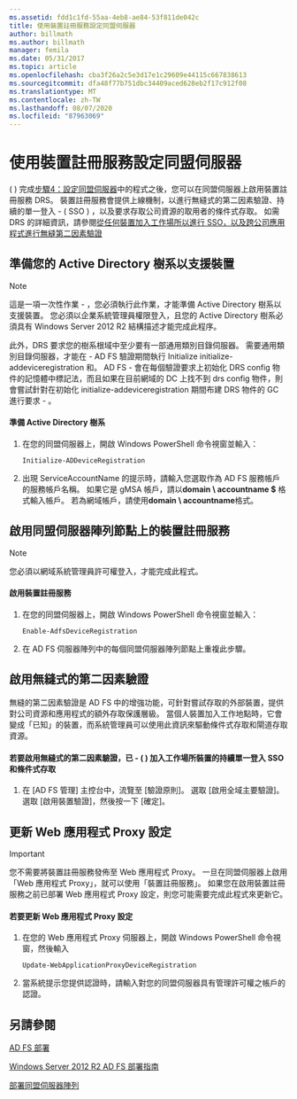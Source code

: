 ```yaml
---
ms.assetid: fdd1c1fd-55aa-4eb8-ae84-53f811de042c
title: 使用裝置註冊服務設定同盟伺服器
author: billmath
ms.author: billmath
manager: femila
ms.date: 05/31/2017
ms.topic: article
ms.openlocfilehash: cba3f26a2c5e3d17e1c29609e44115c667838613
ms.sourcegitcommit: dfa48f77b751dbc34409aced628eb2f17c912f08
ms.translationtype: MT
ms.contentlocale: zh-TW
ms.lasthandoff: 08/07/2020
ms.locfileid: "87963069"
---
```

# <a name="configure-a-federation-server-with-device-registration-service"></a>使用裝置註冊服務設定同盟伺服器

\( \) 完成[步驟4：設定同盟伺服器](/previous-versions/orphan-topics/ws.11/dn303424(v=ws.11))中的程式之後，您可以在同盟伺服器上啟用裝置註冊服務 DRS。 裝置註冊服務會提供上線機制，以進行無縫式的第二因素驗證、持續的單一登入 \- \( SSO \) ，以及要求存取公司資源的取用者的條件式存取。 如需 DRS 的詳細資訊，請參閱[從任何裝置加入工作場所以進行 SSO，以及跨公司應用程式進行無縫第二因素驗證](../../ad-fs/operations/Join-to-Workplace-from-Any-Device-for-SSO-and-Seamless-Second-Factor-Authentication-Across-Company-Applications.md)

## <a name="prepare-your-active-directory-forest-to-support-devices"></a>準備您的 Active Directory 樹系以支援裝置

> [!NOTE]
> 這是一項一次性作業 \- ，您必須執行此作業，才能準備 Active Directory 樹系以支援裝置。 您必須以企業系統管理員權限登入，且您的 Active Directory 樹系必須具有 Windows Server 2012 R2 結構描述才能完成此程序。
>
> 此外，DRS 要求您的樹系根域中至少要有一部通用類別目錄伺服器。 需要通用類別目錄伺服器，才能在 \- AD FS 驗證期間執行 Initialize initialize-addeviceregistration 和。 AD FS \- 會在每個驗證要求上初始化 DRS config 物件的記憶體中標記法，而且如果在目前網域的 DC 上找不到 drs config 物件，則會嘗試針對在初始化 initialize-addeviceregistration 期間布建 DRS 物件的 GC 進行要求 \- 。

#### <a name="to-prepare-the-active-directory-forest"></a>準備 Active Directory 樹系

1.  在您的同盟伺服器上，開啟 Windows PowerShell 命令視窗並輸入：

    ```
    Initialize-ADDeviceRegistration
    ```

2.  出現 ServiceAccountName 的提示時，請輸入您選取作為 AD FS 服務帳戶的服務帳戶名稱。  如果它是 gMSA 帳戶，請以**domain \\ accountname $** 格式輸入帳戶。 若為網域帳戶，請使用**domain \\ accountname**格式。

## <a name="enable-device-registration-service-on-a-federation-server-farm-node"></a>啟用同盟伺服器陣列節點上的裝置註冊服務

> [!NOTE]
> 您必須以網域系統管理員許可權登入，才能完成此程式。

#### <a name="to-enable-device-registration-service"></a>啟用裝置註冊服務

1.  在您的同盟伺服器上，開啟 Windows PowerShell 命令視窗並輸入：

    ```
    Enable-AdfsDeviceRegistration
    ```

2.  在 AD FS 伺服器陣列中的每個同盟伺服器陣列節點上重複此步驟。

## <a name="enable-seamless-second-factor-authentication"></a>啟用無縫式的第二因素驗證
無縫的第二因素驗證是 AD FS 中的增強功能，可針對嘗試存取的外部裝置，提供對公司資源和應用程式的額外存取保護層級。 當個人裝置加入工作地點時，它會變成「已知」的裝置，而系統管理員可以使用此資訊來驅動條件式存取和閘道存取資源。

#### <a name="to-enable-seamless-second-factor-authentication-persistent-single-sign-on-sso-and-conditional-access-for-workplace-joined-devices"></a>若要啟用無縫式的第二因素驗證，已 \- \( \) 加入工作場所裝置的持續單一登入 SSO 和條件式存取

1.  在 [AD FS 管理] 主控台中，流覽至 [驗證原則]。 選取 [啟用全域主要驗證]。 選取 [啟用裝置驗證]，然後按一下 [確定]。

## <a name="update-the-web-application-proxy-configuration"></a>更新 Web 應用程式 Proxy 設定

> [!IMPORTANT]
> 您不需要將裝置註冊服務發佈至 Web 應用程式 Proxy。  一旦在同盟伺服器上啟用「Web 應用程式 Proxy」，就可以使用「裝置註冊服務」。  如果您在啟用裝置註冊服務之前已部署 Web 應用程式 Proxy 設定，則您可能需要完成此程式來更新它。

#### <a name="to-update-the-web-application-proxy-configuration"></a>若要更新 Web 應用程式 Proxy 設定

1.  在您的 Web 應用程式 Proxy 伺服器上，開啟 Windows PowerShell 命令視窗，然後輸入

    ```
    Update-WebApplicationProxyDeviceRegistration
    ```

2.  當系統提示您提供認證時，請輸入對您的同盟伺服器具有管理許可權之帳戶的認證。

## <a name="see-also"></a>另請參閱

[AD FS 部署](../../ad-fs/AD-FS-Deployment.md)

[Windows Server 2012 R2 AD FS 部署指南](../../ad-fs/deployment/Windows-Server-2012-R2-AD-FS-Deployment-Guide.md)

[部署同盟伺服器陣列](../../ad-fs/deployment/Deploying-a-Federation-Server-Farm.md)

